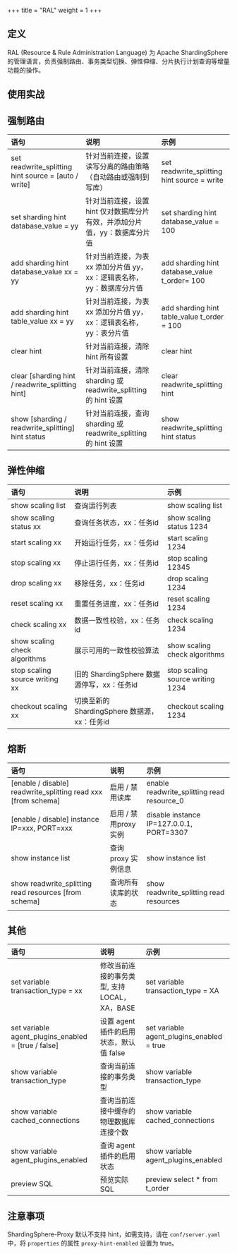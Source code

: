 +++
title = "RAL"
weight = 1
+++

## 定义

RAL (Resource & Rule Administration Language) 为 Apache ShardingSphere 的管理语言，负责强制路由、事务类型切换、弹性伸缩、分片执行计划查询等增量功能的操作。

## 使用实战

## 强制路由

| 语句                                                | 说明                                                            | 示例                                           |
|:---------------------------------------------------|:----------------------------------------------------------------|:-----------------------------------------------|
|set readwrite_splitting hint source = [auto / write]| 针对当前连接，设置读写分离的路由策略（自动路由或强制到写库）              | set readwrite_splitting hint source = write   |  
|set sharding hint database_value = yy               | 针对当前连接，设置 hint 仅对数据库分片有效，并添加分片值，yy：数据库分片值 | set sharding hint database_value = 100        |  
|add sharding hint database_value xx = yy            | 针对当前连接，为表 xx 添加分片值 yy，xx：逻辑表名称，yy：数据库分片值     | add sharding hint database_value t_order= 100 |  
|add sharding hint table_value xx = yy               | 针对当前连接，为表 xx 添加分片值 yy，xx：逻辑表名称，yy：表分片值        | add sharding hint table_value t_order = 100   |  
|clear hint                                          | 针对当前连接，清除 hint 所有设置                                    | clear hint                                    |  
|clear [sharding hint / readwrite_splitting hint]    | 针对当前连接，清除 sharding 或 readwrite_splitting 的 hint 设置     | clear readwrite_splitting hint                |  
|show [sharding / readwrite_splitting] hint status   | 针对当前连接，查询 sharding 或 readwrite_splitting 的 hint 设置     | show readwrite_splitting hint status          |  

## 弹性伸缩

| 语句                                                | 说明                                                           | 示例                                           |
|:---------------------------------------------------|:--------------------------------------------------------------|:-----------------------------------------------|
|show scaling list                                   | 查询运行列表                                                    | show scaling list                              |  
|show scaling status xx                              | 查询任务状态，xx：任务id                                         | show scaling status 1234                       |  
|start scaling xx                                    | 开始运行任务，xx：任务id                                         | start scaling 1234                             |  
|stop scaling xx                                     | 停止运行任务，xx：任务id                                         | stop scaling 12345                              |  
|drop scaling xx                                     | 移除任务，xx：任务id                                            | drop scaling 1234                              |  
|reset scaling xx                                    | 重置任务进度，xx：任务id                                         | reset scaling 1234                             |  
|check scaling xx                                    | 数据一致性校验，xx：任务id                                        | check scaling 1234                             |  
|show scaling check algorithms                       | 展示可用的一致性校验算法                                          | show scaling check algorithms                  |  
|stop scaling source writing xx                      | 旧的 ShardingSphere 数据源停写，xx：任务id                        | stop scaling source writing 1234               |  
|checkout scaling xx                                 | 切换至新的 ShardingSphere 数据源，xx：任务id                      | checkout scaling 1234                         |  


## 熔断

| 语句                                                               | 说明                                | 示例                                           |
|:------------------------------------------------------------------|:------------------------------------|:----------------------------------------------|
|[enable / disable] readwrite_splitting read xxx [from schema]      | 启用 / 禁用读库                       | enable readwrite_splitting read resource_0    |  
|[enable / disable] instance IP=xxx, PORT=xxx                       | 启用 / 禁用proxy实例                  | disable instance IP=127.0.0.1, PORT=3307      |  
|show instance list                                                 | 查询 proxy 实例信息                   | show instance list                            |  
|show readwrite_splitting read resources [from schema]              | 查询所有读库的状态                     | show readwrite_splitting read resources       |  


## 其他

| 语句                                                | 说明                                               | 示例                                          |
|:---------------------------------------------------|:---------------------------------------------------|:----------------------------------------------|
|set variable transaction_type = xx                  | 修改当前连接的事务类型, 支持LOCAL，XA，BASE             | set variable transaction_type = XA            |  
|set variable agent_plugins_enabled = [true / false] | 设置 agent 插件的启用状态，默认值 false                | set variable agent_plugins_enabled = true     |  
|show variable transaction_type                      | 查询当前连接的事务类型                                 | show variable transaction_type                |  
|show variable cached_connections                    | 查询当前连接中缓存的物理数据库连接个数                   | show variable cached_connections              |  
|show variable agent_plugins_enabled                 | 查询 agent 插件的启用状态                             | show variable agent_plugins_enabled           |  
|preview SQL                                         | 预览实际 SQL                                         | preview select * from t_order                 |  

## 注意事项

ShardingSphere-Proxy 默认不支持 hint，如需支持，请在 `conf/server.yaml` 中，将 `properties` 的属性 `proxy-hint-enabled` 设置为 true。
